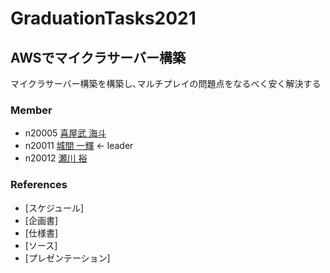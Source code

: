 # GraduationTasks2021

## AWSでマイクラサーバー構築

マイクラサーバー構築を構築し､マルチプレイの問題点をなるべく安く解決する

### Member
- n20005 [喜屋武 海斗](https://github.com/n20005/AWSteam)
- n20011 [城間 一輝](https://github.com/n20011/AWSteam) <- leader
- n20012 [瀬川 裕](https://github.com/n20012/AWSteam)

### References

- [スケジュール]
- [企画書]
- [仕様書]
- [ソース]
- [プレゼンテーション]
